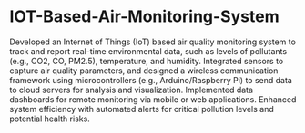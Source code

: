 # IOT-Based-Air-Monitoring-System
Developed an Internet of Things (IoT) based air quality monitoring system to track and report real-time environmental 
data, such as levels of pollutants (e.g., CO2, CO, PM2.5), temperature, and humidity. Integrated sensors to capture air 
quality parameters, and designed a wireless communication framework using microcontrollers (e.g., Arduino/Raspberry 
Pi) to send data to cloud servers for analysis and visualization. Implemented data dashboards for remote monitoring via 
mobile or web applications. Enhanced system efficiency with automated alerts for critical pollution levels and potential 
health risks.

